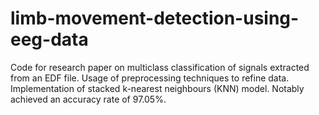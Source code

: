 # limb-movement-detection-using-eeg-data
Code for research paper on multiclass classification of signals extracted from an EDF file.
Usage of preprocessing techniques to refine data.
Implementation of stacked k-nearest neighbours (KNN) model.
Notably achieved an accuracy rate of 97.05%.

